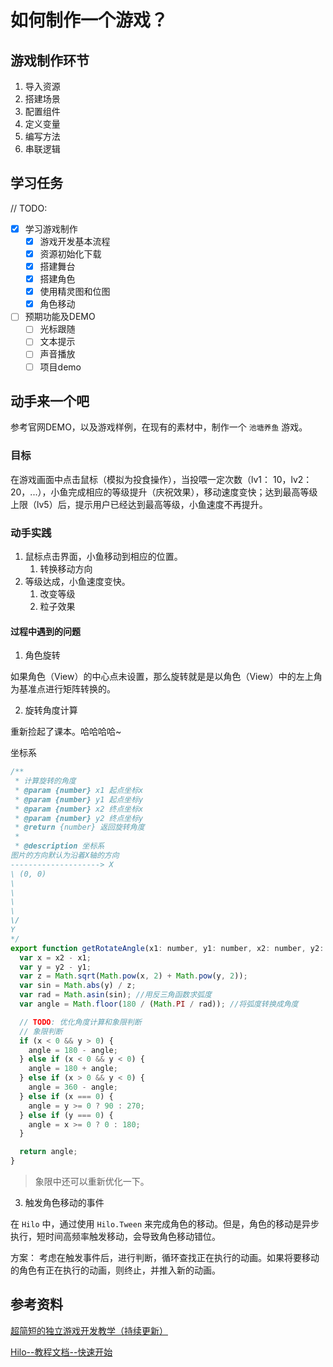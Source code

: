 # 如何制作一个游戏？

## 游戏制作环节

1. 导入资源
2. 搭建场景
3. 配置组件
4. 定义变量
5. 编写方法
6. 串联逻辑 

## 学习任务

// TODO:

- [x] 学习游戏制作
  - [x] 游戏开发基本流程
  - [x] 资源初始化下载
  - [x] 搭建舞台
  - [x] 搭建角色
  - [x] 使用精灵图和位图
  - [x] 角色移动
- [ ] 预期功能及DEMO
  - [ ] 光标跟随
  - [ ] 文本提示
  - [ ] 声音播放
  - [ ] 项目demo

## 动手来一个吧

参考官网DEMO，以及游戏样例，在现有的素材中，制作一个 `池塘养鱼` 游戏。

<CodeSandbox sandboxUrl="https://codesandbox.io/embed/hilo-demo-fish-rdcqm?fontsize=14&hidenavigation=1&theme=dark" />

### 目标

在游戏画面中点击鼠标（模拟为投食操作），当投喂一定次数（lv1： 10，lv2：20，...），小鱼完成相应的等级提升（庆祝效果），移动速度变快；达到最高等级上限（lv5）后，提示用户已经达到最高等级，小鱼速度不再提升。

### 动手实践

1. 鼠标点击界面，小鱼移动到相应的位置。
   1. 转换移动方向
2. 等级达成，小鱼速度变快。
   1. 改变等级
   2. 粒子效果

#### 过程中遇到的问题

1. 角色旋转

如果角色（View）的中心点未设置，那么旋转就是是以角色（View）中的左上角为基准点进行矩阵转换的。

2. 旋转角度计算

重新捡起了课本。哈哈哈哈~

坐标系
```js
/**
 * 计算旋转的角度
 * @param {number} x1 起点坐标x
 * @param {number} y1 起点坐标y
 * @param {number} x2 终点坐标x
 * @param {number} y2 终点坐标y
 * @return {number} 返回旋转角度
 * 
 * @description 坐标系
图片的方向默认为沿着X轴的方向
--------------------> X
\ (0, 0)
\
\
\
\
\/
Y
*/
export function getRotateAngle(x1: number, y1: number, x2: number, y2: number) {
  var x = x2 - x1;
  var y = y2 - y1;
  var z = Math.sqrt(Math.pow(x, 2) + Math.pow(y, 2));
  var sin = Math.abs(y) / z;
  var rad = Math.asin(sin); //用反三角函数求弧度
  var angle = Math.floor(180 / (Math.PI / rad)); //将弧度转换成角度

  // TODO: 优化角度计算和象限判断
  // 象限判断
  if (x < 0 && y > 0) {
    angle = 180 - angle;
  } else if (x < 0 && y < 0) {
    angle = 180 + angle;
  } else if (x > 0 && y < 0) {
    angle = 360 - angle;
  } else if (x === 0) {
    angle = y >= 0 ? 90 : 270;
  } else if (y === 0) {
    angle = x >= 0 ? 0 : 180;
  }

  return angle;
}
```

> 象限中还可以重新优化一下。

3. 触发角色移动的事件

在 `Hilo` 中，通过使用 `Hilo.Tween` 来完成角色的移动。但是，角色的移动是异步执行，短时间高频率触发移动，会导致角色移动错位。

方案：
考虑在触发事件后，进行判断，循环查找正在执行的动画。如果将要移动的角色有正在执行的动画，则终止，并推入新的动画。


## 参考资料

[超简短的独立游戏开发教学（持续更新）](https://learn.u3d.cn/tutorial/MiniGameDev)

[Hilo--教程文档--快速开始](https://hiloteam.github.io/tutorial/index.html)